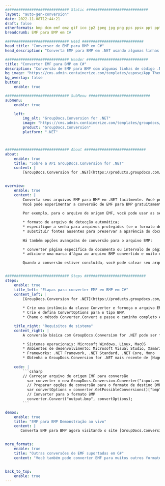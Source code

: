 ```yaml
---
############################# Static ############################
layout: "auto-gen-conversion"
date: 2022-11-08T12:44:21
draft: false
otherformats: bmp dcm emf emz gif ico jp2 jpeg jpg png pps ppsx ppt pptx psb psd svg svgz tga tif tiff webp wmf wmz
breadcrumb: EMF para BMP em C#

############################# Head ############################
head_title: "Conversor de EMF para BMP em C#"
head_description: "Converta EMF para BMP em .NET usando algumas linhas de código. Use a API de conversão de documentos do GroupDocs para converter mais de 160 formatos de arquivo."

############################# Header ############################
title: "Converter EMF para BMP em C#"
description: "Conversão de EMF para BMP com algumas linhas de código .NET"
bg_image: "https://cms.admin.containerize.com/templates/aspose/App_Themes/V3/images/bg/header1.png"
bg_overlay: false
button:
    enable: true

############################# SubMenu ############################
submenu:
    enable: true

    left:
        img_alt: "GroupDocs.Conversion for .NET"
        image: "https://cms.admin.containerize.com/templates/groupdocs/images/product-logos/90x90-noborder/groupdocs-conversion-net.png"
        product: "GroupDocs.Conversion"
        platform: ".NET"



############################# About ############################
about:
    enable: true
    title: "Sobre a API GroupDocs.Conversion for .NET"
    content: |
        [GroupDocs.Conversion for .NET](https://products.groupdocs.com/conversion/net/) pode ser usado para converter Microsoft Word, Excel, PowerPoint, PDF, Visio e outros formatos. GroupDocs.Conversion é uma API independente que é adequada para sistemas internos e de back-end onde é necessário alto desempenho. Não depende de nenhum software como Microsoft ou Open Office.
    

overview:
    enable: true
    content: |
        Converta seus arquivos EMF para BMP em .NET facilmente. Você pode usar apenas algumas linhas de código C# em qualquer plataforma de sua escolha, como - Windows, Linux, macOS.
        Você pode experimentar a conversão de EMF para BMP gratuitamente e avaliar a qualidade dos resultados da conversão. Juntamente com cenários de conversão de arquivo simples, você pode tentar opções mais avançadas para carregar o arquivo de origem EMF e para salvar o resultado de saída BMP. 
        
        Por exemplo, para o arquivo de origem EMF, você pode usar as seguintes opções de carregamento:

        * formato de arquivo de detecção automática;
        * especifique a senha para arquivos protegidos (se o formato de arquivo suportar);
        * substituir fontes ausentes para preservar a aparência do documento.
        
        Há também opções avançadas de conversão para o arquivo BMP:

        * converter página específica do documento ou intervalo de páginas;
        * adicione uma marca d'água ao arquivo BMP convertido e muito mais.

        Quando a conversão estiver concluída, você pode salvar seu arquivo BMP no caminho do arquivo local ou em qualquer armazenamento de terceiros, como FTP, Amazon S3, Google Drive, Dropbox etc. Observe - para converter EMF para {{ TO}} não há necessidade de nenhum software adicional instalado - como MS Office, Open Office, Adobe Acrobat Reader etc.


############################# Steps ############################
steps:
    enable: true
    title_left: "Etapas para converter EMF em BMP em C#"
    content_left: |
        [GroupDocs.Conversion for .NET](https://products.groupdocs.com/conversion/net/) torna mais fácil para os desenvolvedores converter um arquivo EMF para BMP com algumas linhas de código.
        
        * Crie uma instância da classe Converter e forneça o arquivo EMF com o caminho completo
        * Crie e defina ConvertOptions para o tipo BMP.
        * Chame o método Converter.Convert e passe o caminho completo e o formato (BMP) como parâmetro

    title_right: "Requisitos de sistema"
    content_right: |
        A conversão básica com GroupDocs.Conversion for .NET pode ser feita em apenas algumas etapas simples. Nossas APIs são suportadas em todas as principais plataformas e sistemas operacionais. Antes de executar o código abaixo, certifique-se de ter os seguintes pré-requisitos instalados em seu sistema.

        * Sistemas operacionais: Microsoft Windows, Linux, MacOS
        * Ambientes de desenvolvimento: Microsoft Visual Studio, Xamarin, MonoDevelop
        * Frameworks: .NET Framework, .NET Standard, .NET Core, Mono
        * Obtenha o GroupDocs.Conversion for .NET mais recente de [Nuget](https://www.nuget.org/packages/groupdocs.conversion)
         
    code: |
        ```csharp    
        // Carregar arquivo de origem EMF para conversão
          var converter = new GroupDocs.Conversion.Converter("input.emf");
          // Preparar opções de conversão para o formato de destino BMP
          var convertOptions = converter.GetPossibleConversions()["bmp"].ConvertOptions;
          // Converter para o formato BMP
          converter.Convert("output.bmp", convertOptions);
        ```

demos:
    enable: true
    title: "EMF para BMP Demonstração ao vivo"
    content: |
       Converta EMF para BMP agora visitando o site [GroupDocs.Conversion App](https://products.groupdocs.app/conversion/family). A demonstração online tem as seguintes vantagens
          

more_formats:
    enable: true
    title: "Outras conversões de EMF suportadas em C#"
    content: "Você também pode converter EMF para muitos outros formatos de arquivo. Por favor, veja a lista abaixo."
       
       
back_to_top:
    enable: true
---
```

